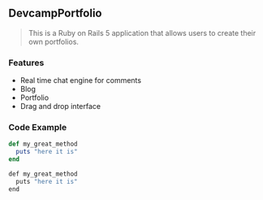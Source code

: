 ## DevcampPortfolio ##

> This is a Ruby on Rails 5 application that allows users to create their own portfolios.

### Features

- Real time chat engine for comments
- Blog
- Portfolio
- Drag and drop interface

### Code Example

```ruby
def my_great_method
  puts "here it is"
end
```

```javascript
def my_great_method
  puts "here it is"
end
```

<!--- Old README contents will be removed from being displayed.
- Creating this repository to follow along the contents of Jordan Hudgen's course, Professional-rails-5-development-course
on Udemy.
    - The course is here, https://www.udemy.com/professional-rails-5-development-course/

* Ruby version
    - I am using ruby 2.3.1 for this.

* System dependencies
    - I am running Ubuntu 16.04 LTS 64-bit.

* Database creation
    - This Rails app uses the rails db:create command to generate both a development and test PostgreSQL database.

* Database initialization
    - Data initialized will have to be done via the db/seeds.rb file. At this point data has not been bootstrapped yet.

* How to run the test suite
    - Although not ideal, this course does not focus on using tests and used the -T flag to ignore creating tests.

* Services (job queues, cache servers, search engines, etc.)
    - For now this is not applicable.

* Deployment instructions
    - Later on this will be deployed to Heroku, for now this repo does not deploy to a remote web server.
--->
